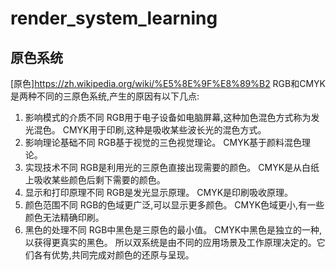# render_system_learning

## 原色系统
[原色]https://zh.wikipedia.org/wiki/%E5%8E%9F%E8%89%B2
RGB和CMYK是两种不同的三原色系统,产生的原因有以下几点:
1. 影响模式的介质不同
RGB用于电子设备如电脑屏幕,这种加色混色方式称为发光混色。
CMYK用于印刷,这种是吸收某些波长光的混色方式。
2. 影响理论基础不同
RGB基于视觉的三色视觉理论。
CMYK基于颜料混色理论。
3. 实现技术不同
RGB是利用光的三原色直接出现需要的颜色。
CMYK是从白纸上吸收某些颜色后剩下需要的颜色。
4. 显示和打印原理不同
RGB是发光显示原理。
CMYK是印刷吸收原理。
5. 颜色范围不同
RGB的色域更广泛,可以显示更多颜色。
CMYK色域更小,有一些颜色无法精确印刷。
6. 黑色的处理不同
RGB中黑色是三原色的最小值。
CMYK中黑色是独立的一种,以获得更真实的黑色。
所以双系统是由不同的应用场景及工作原理决定的。它们各有优势,共同完成对颜色的还原与呈现。
